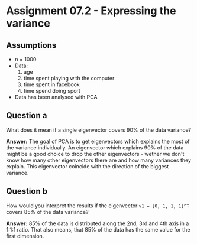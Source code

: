 # Assignment 07.2 - Expressing the variance

## Assumptions

- n = 1000
- Data:
    1. age
    2. time spent playing with the computer
    3. time spent in facebook
    4. time spend doing sport
- Data has been analysed with PCA

## Question a

What does it mean if a single eigenvector covers 90% of the data variance?

**Answer:** The goal of PCA is to get eigenvectors which explains the most of the variance individually. An eigenvector which explains 90% of the data might be a good choice to drop the other eigenvectors - wether we don't know how many other eigenvectors there are and how many variances they explain. This eigenvector coincide with the direction of the biggest variance.

## Question b

How would you interpret the results if the eigenvector `v1 = [0, 1, 1, 1]^T` covers 85% of the data variance?

**Answer:**  85% of the data is distributed along the 2nd, 3rd and 4th axis in a 1:1:1 ratio. That also means, that 85% of the data has the same value for the first dimension.
